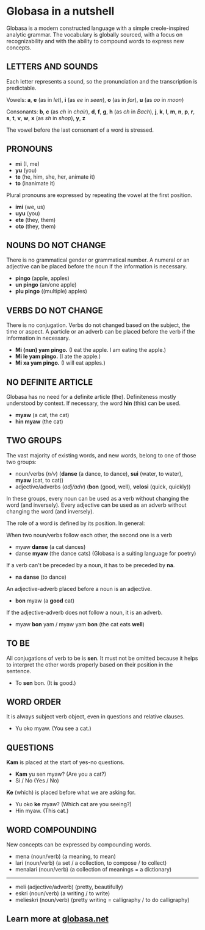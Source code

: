 # Globasa in a nutshell

Globasa is a modern constructed language with a simple creole-inspired analytic grammar. The vocabulary is globally sourced, with a focus on recognizability and with the ability to compound words to express new concepts.

##  LETTERS AND SOUNDS

Each letter represents a sound, so the pronunciation and the transcription is predictable.

Vowels: **a**, **e** (as in *let*), **i** (as *ee* in *seen*), **o** (as in *for*), **u** (as *oo* in *moon*)

Consonants: **b**, **c** (as *ch* in *chair*), **d**, **f**, **g**, **h** (as *ch* in *Bach*), **j**, **k**, **l**, **m**, **n**, **p**, **r**, **s**, **t**, **v**, **w**, **x** (as *sh* in *shop*), **y**, **z**

The vowel before the last consonant of a word is stressed.

## PRONOUNS

- **mi** (I, me)
- **yu** (you)
- **te** (he, him, she, her, animate it)
- **to** (inanimate it)

Plural pronouns are expressed by repeating the vowel at the first position.

- **imi** (we, us)
- **uyu** (you)
- **ete** (they, them)
- **oto** (they, them)

## NOUNS DO NOT CHANGE

There is no grammatical gender or grammatical number.
A numeral or an adjective can be placed before the noun if the information is necessary.

- **pingo** (apple, apples)
- **un pingo** (an/one apple)
- **plu pingo** ((multiple) apples)

## VERBS DO NOT CHANGE

There is no conjugation. Verbs do not changed based on the subject, the time or aspect.
A particle or an adverb can be placed before the verb if the information in necessary.

- **Mi (nun) yam pingo.** (I eat the apple. I am eating the apple.)
- **Mi le yam pingo.** (I ate the apple.)
- **Mi xa yam pingo.** (I will eat apples.)

## NO DEFINITE ARTICLE

Globasa has no need for a definite article (the). Definiteness mostly understood by context. If necessary, the word **hin** (this) can be used.

- **myaw** (a cat, the cat)
- **hin myaw** (the cat)

## TWO GROUPS

The vast majority of existing words, and new words, belong to one of those two groups:

- noun/verbs (*n/v*) (**danse** (a dance, to dance), **sui** (water, to water), **myaw** (cat, to cat))
- adjective/adverbs (*adj/adv*) (**bon** (good, well), **velosi** (quick, quickly))

In these groups, every noun can be used as a verb without changing the word (and inversely). Every adjective can be used as an adverb without changing the word (and inversely).

The role of a word is defined by its position. In general:

When two noun/verbs follow each other, the second one is a verb

- myaw **danse** (a cat dances)
- danse **myaw** (the dance cats) (Globasa is a suiting language for poetry)

If a verb can't be preceded by a noun, it has to be preceded by **na**.

- **na danse** (to dance)

An adjective-adverb placed before a noun is an adjective.

- **bon** myaw (a **good** cat)

If the adjective-adverb does not follow a noun, it is an adverb.

- myaw **bon** yam / myaw yam **bon** (the cat eats **well**)

## TO BE

All conjugations of verb to be is **sen**. It must not be omitted because it helps to interpret the other words properly based on their position in the sentence.

- To **sen** bon. (It **is** good.)

## WORD ORDER

It is always subject verb object, even in questions and relative clauses.

- Yu oko myaw. (You see a cat.)

## QUESTIONS

**Kam** is placed at the start of yes-no questions.

- **Kam** yu sen myaw? (Are you a cat?)
- Si / No (Yes / No)

**Ke** (which) is placed before what we are asking for.

- Yu oko **ke** myaw? (Which cat are you seeing?)
- Hin myaw. (This cat.)

## WORD COMPOUNDING

New concepts can be expressed by compounding words.

- mena (noun/verb) (a meaning, to mean)
- lari (noun/verb) (a set / a collection, to compose / to collect)
- menalari (noun/verb) (a collection of meanings = a dictionary)
---
- meli (adjective/adverb) (pretty, beautifully)
- eskri (noun/verb) (a writing / to write)
- melieskri (noun/verb) (pretty writing = calligraphy / to do calligraphy)

## Learn more at [globasa.net](http://globasa.net)